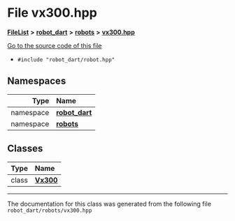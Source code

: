 

# File vx300.hpp



[**FileList**](files.md) **>** [**robot\_dart**](dir_166284c5f0440000a6384365f2a45567.md) **>** [**robots**](dir_087fbdcd93b501a5d3f98df93e9f8cc4.md) **>** [**vx300.hpp**](vx300_8hpp.md)

[Go to the source code of this file](vx300_8hpp_source.md)



* `#include "robot_dart/robot.hpp"`













## Namespaces

| Type | Name |
| ---: | :--- |
| namespace | [**robot\_dart**](namespacerobot__dart.md) <br> |
| namespace | [**robots**](namespacerobot__dart_1_1robots.md) <br> |


## Classes

| Type | Name |
| ---: | :--- |
| class | [**Vx300**](classrobot__dart_1_1robots_1_1Vx300.md) <br> |



















































------------------------------
The documentation for this class was generated from the following file `robot_dart/robots/vx300.hpp`

